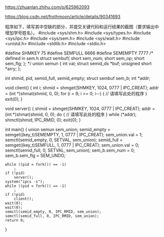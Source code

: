https://zhuanlan.zhihu.com/p/625962093

https://blog.csdn.net/frothmoon/article/details/90341693

程序如下，填写其中空缺的部分，并提交关键代码和运行结果的截图（要求输出中增加学号姓名）。
#include <sys/shm.h>
#include <sys/types.h>
#include <sys/ipc.h>
#include <sys/sem.h>
#include <sys/wait.h>
#include <unistd.h>
#include <stdlib.h>
#include <stdio.h>

#define SHMKEY 75
#define SEMFULL 6666
#define SEMEMPTY 7777
/* defined in sem.h
struct sembuf{
	short sem_num;
	short sem_op;
	short sem_flg;
};
*/
union semun
{
	int val;
	struct semid_ds *buf;
	unsigned short *arry;
};

int shmid, pid, semid_full, semid_empty;
struct sembuf sem_b;
int *addr;

void client()
{
	int i;
	shmid = shmget(SHMKEY, 1024, 0777 | IPC_CREAT);
	addr = (int *)shmat(shmid, 0, 0);
	for (i = 9; i >= 0; i--)
	{
		// 请填写此处的程序
	}
	exit(0);
}

void server()
{
	shmid = shmget(SHMKEY, 1024, 0777 | IPC_CREAT);
	addr = (int *)shmat(shmid, 0, 0);
	do
	{
		// 请填写此处的程序
	} while (*addr);
	shmctl(shmid, IPC_RMID, 0);
	exit(0);
}

int main()
{
	union semun sem_union;
	semid_empty = semget((key_t)SEMEMPTY, 1, 0777 | IPC_CREAT);
	sem_union.val = 1;
	semctl(semid_empty, 0, SETVAL, sem_union);
	semid_full = semget((key_t)SEMFULL, 1, 0777 | IPC_CREAT);
	sem_union.val = 0;
	semctl(semid_full, 0, SETVAL, sem_union);
	sem_b.sem_num = 0;
	sem_b.sem_flg = SEM_UNDO;

	while ((pid = fork()) == -1)
		;
	if (!pid)
		server();
	system("ipcs -s");
	while ((pid = fork()) == -1)
		;
	if (!pid)
		client();
	wait(0);
	wait(0);
	semctl(semid_empty, 0, IPC_RMID, sem_union);
	semctl(semid_full, 0, IPC_RMID, sem_union);
	return 0;
}
